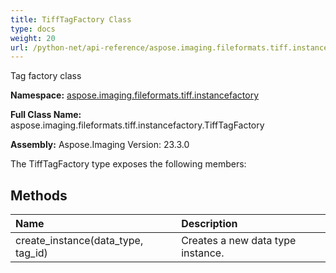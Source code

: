 ```yaml
---
title: TiffTagFactory Class
type: docs
weight: 20
url: /python-net/api-reference/aspose.imaging.fileformats.tiff.instancefactory/tifftagfactory/
---
```


Tag factory class

**Namespace:** [aspose.imaging.fileformats.tiff.instancefactory](/imaging/python-net/api-reference/aspose.imaging.fileformats.tiff.instancefactory/)

**Full Class Name:** aspose.imaging.fileformats.tiff.instancefactory.TiffTagFactory

**Assembly:**  Aspose.Imaging Version: 23.3.0

The TiffTagFactory type exposes the following members:
## **Methods**
|**Name**|**Description**|
| :- | :- |
|create_instance(data_type, tag_id)|Creates a new data type instance.|
